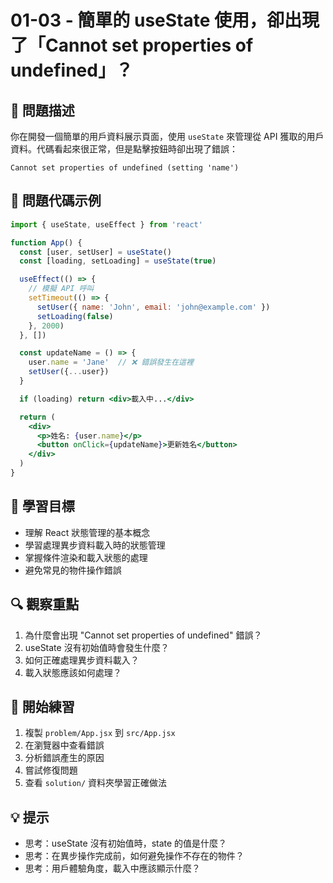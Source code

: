 # 01-03 - 簡單的 useState 使用，卻出現了「Cannot set properties of undefined」？

## 🤔 問題描述

你在開發一個簡單的用戶資料展示頁面，使用 `useState` 來管理從 API 獲取的用戶資料。代碼看起來很正常，但是點擊按鈕時卻出現了錯誤：

```
Cannot set properties of undefined (setting 'name')
```

## 📝 問題代碼示例

```jsx
import { useState, useEffect } from 'react'

function App() {
  const [user, setUser] = useState()
  const [loading, setLoading] = useState(true)

  useEffect(() => {
    // 模擬 API 呼叫
    setTimeout(() => {
      setUser({ name: 'John', email: 'john@example.com' })
      setLoading(false)
    }, 2000)
  }, [])

  const updateName = () => {
    user.name = 'Jane'  // ❌ 錯誤發生在這裡
    setUser({...user})
  }

  if (loading) return <div>載入中...</div>

  return (
    <div>
      <p>姓名: {user.name}</p>
      <button onClick={updateName}>更新姓名</button>
    </div>
  )
}
```

## 🎯 學習目標

- 理解 React 狀態管理的基本概念
- 學習處理異步資料載入時的狀態管理
- 掌握條件渲染和載入狀態的處理
- 避免常見的物件操作錯誤

## 🔍 觀察重點

1. 為什麼會出現 "Cannot set properties of undefined" 錯誤？
2. useState 沒有初始值時會發生什麼？
3. 如何正確處理異步資料載入？
4. 載入狀態應該如何處理？

## 🚀 開始練習

1. 複製 `problem/App.jsx` 到 `src/App.jsx`
2. 在瀏覽器中查看錯誤
3. 分析錯誤產生的原因
4. 嘗試修復問題
5. 查看 `solution/` 資料夾學習正確做法

## 💡 提示

- 思考：useState 沒有初始值時，state 的值是什麼？
- 思考：在異步操作完成前，如何避免操作不存在的物件？
- 思考：用戶體驗角度，載入中應該顯示什麼？
